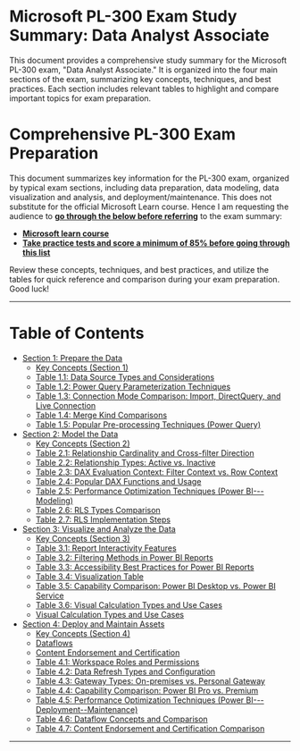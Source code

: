 # Microsoft PL-300 Exam Study Summary: Data Analyst Associate
This document provides a comprehensive study summary for the Microsoft PL-300 exam, "Data Analyst Associate." It is organized into the four main sections of the exam, summarizing key concepts, techniques, and best practices. Each section includes relevant tables to highlight and compare important topics for exam preparation.

# Comprehensive PL-300 Exam Preparation

This document summarizes key information for the PL-300 exam, organized by typical exam sections, including data preparation, data modeling, data visualization and analysis, and deployment/maintenance.
This does not substitute for the official Microsoft Learn course. Hence I am requesting the audience to <ins>**go through the below before referring**</ins> to the exam summary:
*   **[Microsoft learn course](https://learn.microsoft.com/en-us/training/courses/pl-300t00#course-syllabus)**
*   **[Take practice tests and score a minimum of 85% before going through this list](https://learn.microsoft.com/en-us/credentials/certifications/data-analyst-associate//?practice-assessment-type=certification)** 

Review these concepts, techniques, and best practices, and utilize the tables for quick reference and comparison during your exam preparation. Good luck!

---
# Table of Contents

 *   [Section 1: Prepare the Data](Section%201%20(Prepare%20the%20data)/section-1.md)
     *   [Key Concepts (Section 1)](Section%201%20(Prepare%20the%20data)/section-1.md#key-concepts-section-1)
     *   [Table 1.1: Data Source Types and Considerations](Section%201%20(Prepare%20the%20data)/section-1.md#table-11-data-source-types-and-considerations)
     *   [Table 1.2: Power Query Parameterization Techniques](Section%201%20(Prepare%20the%20data)/section-1.md#table-12-power-query-parameterization-techniques)
     *   [Table 1.3: Connection Mode Comparison: Import, DirectQuery, and Live Connection](Section%201%20(Prepare%20the%20data)/section-1.md#table-13-connection-mode-comparison-import-directquery-and-live-connection)
     *   [Table 1.4: Merge Kind Comparisons](Section%201%20(Prepare%20the%20data)/section-1.md#table-14-merge-kind-comparisons)
     *   [Table 1.5: Popular Pre-processing Techniques (Power Query)](Section%201%20(Prepare%20the%20data)/section-1.md#table-15-popular-pre-processing-techniques-power-query)
 *   [Section 2: Model the Data](Section%202%20(Model%20the%20data)/section-2.md)
     *   [Key Concepts (Section 2)](Section%202%20(Model%20the%20data)/section-2.md#key-concepts-section-2)
     *   [Table 2.1: Relationship Cardinality and Cross-filter Direction](Section%202%20(Model%20the%20data)/section-2.md#table-21-relationship-cardinality-and-cross-filter-direction)
     *   [Table 2.2: Relationship Types: Active vs. Inactive](Section%202%20(Model%20the%20data)/section-2.md#table-22-relationship-types-active-vs-inactive)
     *   [Table 2.3: DAX Evaluation Context: Filter Context vs. Row Context](Section%202%20(Model%20the%20data)/section-2.md#table-23-dax-evaluation-context-filter-context-vs-row-context)
     *   [Table 2.4: Popular DAX Functions and Usage](Section%202%20(Model%20the%20data)/section-2.md#table-24-popular-dax-functions-and-usage)
     *   [Table 2.5: Performance Optimization Techniques (Power BI---Modeling)](Section%202%20(Model%20the%20data)/section-2.md#table-25-performance-optimization-techniques-power-bi--modeling)
     *   [Table 2.6: RLS Types Comparison](Section%202%20(Model%20the%20data)/section-2.md#table-26-rls-types-comparison)
     *   [Table 2.7: RLS Implementation Steps](Section%202%20(Model%20the%20data)/section-2.md#table-27-rls-implementation-steps)
 *   [Section 3: Visualize and Analyze the Data](Section%203%20(Visualize%20and%20Analyze%20the%20Data)/section-3.md)
     *   [Key Concepts (Section 3)](Section%203%20(Visualize%20and%20Analyze%20the%20Data)/section-3.md#key-concepts-section-3)
     *   [Table 3.1: Report Interactivity Features](Section%203%20(Visualize%20and%20Analyze%20the%20Data)/section-3.md#table-31-report-interactivity-features)
     *   [Table 3.2: Filtering Methods in Power BI Reports](Section%203%20(Visualize%20and%20Analyze%20the%20Data)/section-3.md#table-32-filtering-methods-in-power-bi-reports)
     *   [Table 3.3: Accessibility Best Practices for Power BI Reports](Section%203%20(Visualize%20and%20Analyze%20the%20Data)/section-3.md#table-33-accessibility-best-practices-for-power-bi-reports)
     *   [Table 3.4: Visualization Table](Section%203%20(Visualize%20and%20Analyze%20the%20Data)/section-3.md#table-34-visualization-table)
     *   [Table 3.5: Capability Comparison: Power BI Desktop vs. Power BI Service](Section%203%20(Visualize%20and%20Analyze%20the%20Data)/section-3.md#table-35-capability-comparison-power-bi-desktop-vs-power-bi-service)
     *   [Table 3.6: Visual Calculation Types and Use Cases](Section%203%20(Visualize%20and%20Analyze%20the%20Data)/section-3.md#table-36-visual-calculation-types-and-use-cases)
     *   [Visual Calculation Types and Use Cases](Section%203%20(Visualize%20and%20Analyze%20the%20Data)/section-3.md#visual-calculation-types-and-use-cases)
 *   [Section 4: Deploy and Maintain Assets](Section%204%20(Deploy%20and%20Maintain%20Assets)/section-4.md)
     *   [Key Concepts (Section 4)](Section%204%20(Deploy%20and%20Maintain%20Assets)/section-4.md#key-concepts-section-4)
     *   [Dataflows](Section%204%20(Deploy%20and%20Maintain%20Assets)/section-4.md#dataflows)
     *   [Content Endorsement and Certification](Section%204%20(Deploy%20and%20Maintain%20Assets)/section-4.md#content-endorsement-and-certification)
     *   [Table 4.1: Workspace Roles and Permissions](Section%204%20(Deploy%20and%20Maintain%20Assets)/section-4.md#table-41-workspace-roles-and-permissions)
     *   [Table 4.2: Data Refresh Types and Configuration](Section%204%20(Deploy%20and%20Maintain%20Assets)/section-4.md#table-42-data-refresh-types-and-configuration)
     *   [Table 4.3: Gateway Types: On-premises vs. Personal Gateway](Section%204%20(Deploy%20and%20Maintain%20Assets)/section-4.md#table-43-gateway-types-on-premises-vs-personal-gateway)
     *   [Table 4.4: Capability Comparison: Power BI Pro vs. Premium](Section%204%20(Deploy%20and%20Maintain%20Assets)/section-4.md#table-44-capability-comparison-power-bi-pro-vs-premium)
     *   [Table 4.5: Performance Optimization Techniques (Power BI---Deployment--Maintenance)](Section%204%20(Deploy%20and%20Maintain%20Assets)/section-4.md#table-45-performance-optimization-techniques-power-bi--deployment--maintenance)
     *   [Table 4.6: Dataflow Concepts and Comparison](Section%204%20(Deploy%20and%20Maintain%20Assets)/section-4.md#table-46-dataflow-concepts-and-comparison)
     *   [Table 4.7: Content Endorsement and Certification Comparison](Section%204%20(Deploy%20and%20Maintain%20Assets)/section-4.md#table-47-content-endorsement-and-certification-comparison)
  
---
